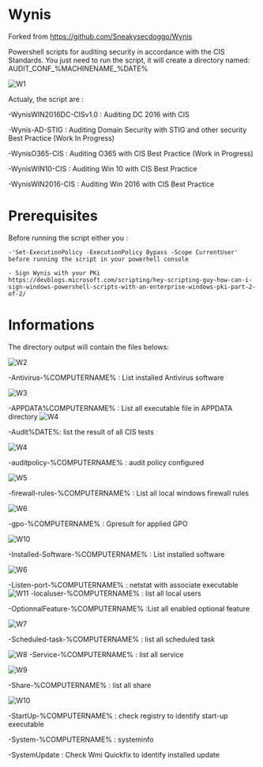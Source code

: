 # Wynis
Forked from https://github.com/Sneakysecdoggo/Wynis

Powershell scripts for auditing security in accordance with the CIS Standards.
You just need to run the script, it will create a directory named: AUDIT_CONF_%MACHINENAME_%DATE%


![W1](../master/Exemples/W1-ScriptOverView.png)


Actualy, the script are : 

-WynisWIN2016DC-CISv1.0 : Auditing DC 2016 with CIS

-Wynis-AD-STIG : Auditing Domain Security with STIG and other security Best Practice (Work In Progress)

-WynisO365-CIS : Auditing O365 with CIS Best Practice (Work in Progress)

-WynisWIN10-CIS : Auditing Win 10 with CIS Best Practice 

-WynisWIN2016-CIS : Auditing Win 2016 with CIS Best Practice 


# Prerequisites

Before running the script either you : 

    -'Set-ExecutionPolicy -ExecutionPolicy Bypass -Scope CurrentUser' before running the script in your powerhell console

    - Sign Wynis with your PKi https://devblogs.microsoft.com/scripting/hey-scripting-guy-how-can-i-sign-windows-powershell-scripts-with-an-enterprise-windows-pki-part-2-of-2/







# Informations

The directory output will contain the files belows:

![W2](../master/Exemples/W2-FilesList.png)


-Antivirus-%COMPUTERNAME% : List installed Antivirus software

![W3](../master/Exemples/W3-Antivirus.jpg)

-APPDATA%COMPUTERNAME% : List all executable file in APPDATA directory
![W4](../master/Exemples/W3-Appdataa.jpg)


-Audit%DATE%: list the result of all CIS tests

![W4](../master/Exemples/W4-OutPutExemple.jpg)

-auditpolicy-%COMPUTERNAME% : audit policy configured

![W5](../master/Exemples/W5-AuditConfiguration.jpg)

-firewall-rules-%COMPUTERNAME% : List all local windows firewall rules

![W6](../master/Exemples/W6-FirewallRules.jpg)

-gpo-%COMPUTERNAME% : Gpresult for applied GPO

![W10](../master/Exemples/W12-GPRESULT.jpg)


-Installed-Software-%COMPUTERNAME% : List installed software

![W6](../master/Exemples/W6-InstalledSoftware.jpg)

-Listen-port-%COMPUTERNAME% : netstat with associate executable
![W11](../master/Exemples/W11-netsat.jpg)
-localuser-%COMPUTERNAME% : list all local users

-OptionnalFeature-%COMPUTERNAME% :List all enabled optional feature

![W7](../master/Exemples/W7-InstalledOptionnalFeature.jpg)

-Scheduled-task-%COMPUTERNAME% : list all scheduled task

![W8](../master/Exemples/W8-SchedulTaks.jpg)
-Service-%COMPUTERNAME% : list all service

![W9](../master/Exemples/W9-ListService.jpg)

-Share-%COMPUTERNAME% : list all share

![W10](../master/Exemples/W10-ListService.jpg)

-StartUp-%COMPUTERNAME% : check registry to identify start-up executable

-System-%COMPUTERNAME%  : systeminfo

-SystemUpdate : Check Wmi Quickfix to identify installed update

